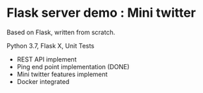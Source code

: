 # Flask server demo : Mini twitter 
Based on Flask, written from scratch. 

Python 3.7, Flask X, Unit Tests 

- REST API implement
- Ping end point implementation (DONE)
- Mini twitter features implement
- Docker integrated 
